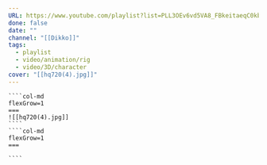 ```yaml
---
URL: https://www.youtube.com/playlist?list=PLL3OEv6vd5VA8_FBkeitaeqC0kbcrhMTC
done: false
date: ""
channel: "[[Dikko]]"
tags:
  - playlist
  - video/animation/rig
  - video/3D/character
cover: "[[hq720(4).jpg]]"
---
```

`````col
````col-md
flexGrow=1
===
![[hq720(4).jpg]]
````
````col-md
flexGrow=1
===

````
`````